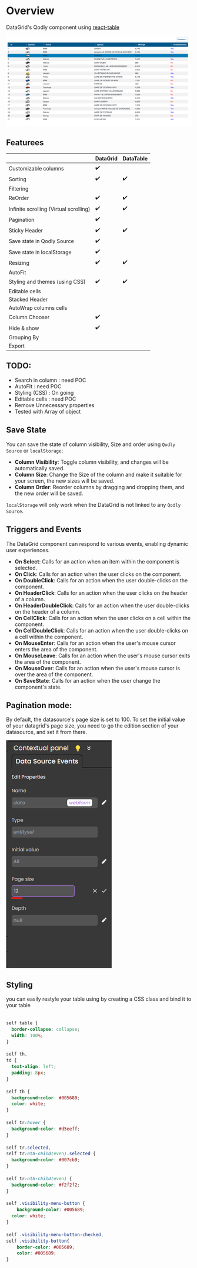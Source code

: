 # Overview

DataGrid's Qodly component using [react-table](https://github.com/TanStack/table)

![dataGrid](public/table.png)

## Featurees

|                                        | DataGrid | DataTable |
| -------------------------------------- | -------- | --------- |
| Customizable columns                   | ✔️       |           |
| Sorting                                | ✔️       | ✔️        |
| Filtering                              |          |           |
| ReOrder                                | ✔️       | ✔️        |
| Infinite scrolling (Virtual scrolling) | ✔️       | ✔️        |
| Pagination                             | ✔️       |           |
| Sticky Header                          | ✔️       | ✔️        |
| Save state in Qodly Source             | ✔️       |           |
| Save state in localStorage             | ✔️       |           |
| Resizing                               | ✔️       | ✔️        |
| AutoFit                                |          |           |
| Styling and themes (using CSS)         | ✔️       | ✔️        |
| Editable cells                         |          |           |
| Stacked Header                         |          |           |
| AutoWrap columns cells                 |          |           |
| Column Chooser                         | ✔️       |           |
| Hide & show                            | ✔️       |           |
| Grouping By                            |          |           |
| Export                                 |          |           |

## TODO:

- Search in column : need POC
- AutoFIt : need POC
- Styling (CSS) : On going
- Editable cells : need POC
- Remove Unnecessary properties
- Tested with Array of object

## Save State

You can save the state of column visibility, Size and order using `Qodly Source` or `localStorage`:

- **Column Visibility**: Toggle column visibility, and changes will be automatically saved.
- **Column Size**: Change the Size of the column and make it suitable for your screen, the new sizes will be saved.
- **Column Order**: Reorder columns by dragging and dropping them, and the new order will be saved.

`localStorage` will only work when the DataGrid is not linked to any `Qodly Source`.

## Triggers and Events

The DataGrid component can respond to various events, enabling dynamic user experiences.

- **On Select**: Calls for an action when an item within the component is selected.
- **On Click**: Calls for an action when the user clicks on the component.
- **On DoubleClick**: Calls for an action when the user double-clicks on the component.
- **On HeaderClick**: Calls for an action when the user clicks on the header of a column.
- **On HeaderDoubleClick**: Calls for an action when the user double-clicks on the header of a column.
- **On CellClick**: Calls for an action when the user clicks on a cell within the component.
- **On CellDoubleClick**: Calls for an action when the user double-clicks on a cell within the component.
- **On MouseEnter**: Calls for an action when the user's mouse cursor enters the area of the component.
- **On MouseLeave**: Calls for an action when the user's mouse cursor exits the area of the component.
- **On MouseOver**: Calls for an action when the user's mouse cursor is over the area of the component.
- **On SaveState**: Calls for an action when the user change the component's state.

## Pagination mode:

By default, the datasource's page size is set to 100. To set the initial value of your datagrid's page size, you need to go the edition section of your datasource, and set it from there.

![pagination](public/pageSize.png)

## Styling

you can easily restyle your table using by creating a CSS class and bind it to your table

```CSS

self table {
  border-collapse: collapse;
  width: 100%;
}

self th,
td {
  text-align: left;
  padding: 8px;
}

self th {
  background-color: #005689;
  color: white;
}

self tr:hover {
  background-color: #d5eeff;
}

self tr.selected,
self tr:nth-child(even).selected {
  background-color: #007cb9;
}

self tr:nth-child(even) {
  background-color: #f2f2f2;
}

self .visibility-menu-button {
	background-color: #005689;
  color: white;
}

self .visibility-menu-button-checked,
self .visibility-button{
	border-color: #005689;
	color: #005689;
}

```

